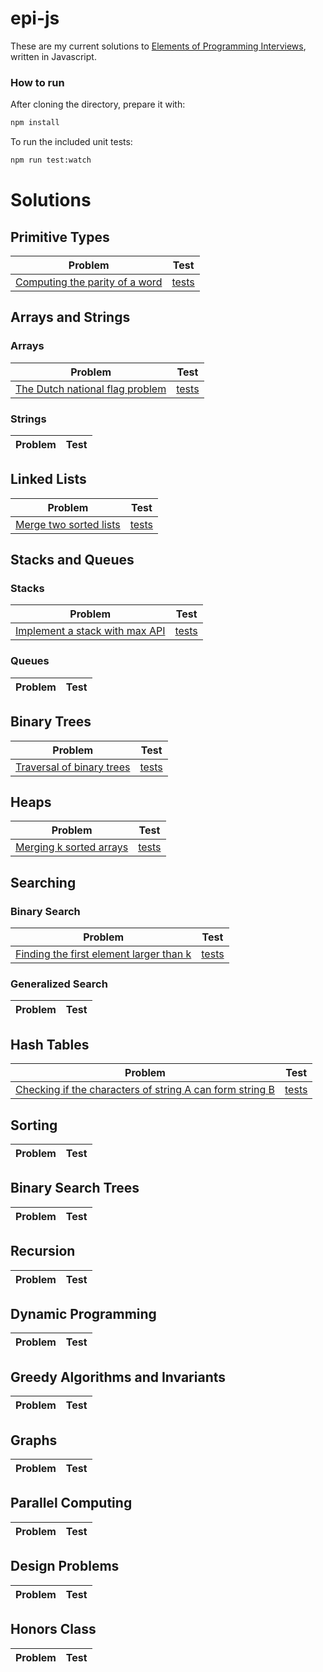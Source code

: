 epi-js
======

These are my current solutions to [Elements of Programming Interviews][1], written in Javascript.

### How to run
After cloning the directory, prepare it with:
```bash
npm install
```

To run the included unit tests:
```bash
npm run test:watch
```

Solutions
=========

Primitive Types
---------------

| Problem                                                                  | Test         |
|--------------------------------------------------------------------------|:------------:|
| [Computing the parity of a word][2]                                      | [tests][3]   |

Arrays and Strings
-----------------

### Arrays

| Problem                                                                  | Test         |
|--------------------------------------------------------------------------|:------------:|
| [The Dutch national flag problem][4]                                     | [tests][5]   |


### Strings

| Problem                                                                  | Test         |
|--------------------------------------------------------------------------|:------------:|


Linked Lists
------------

| Problem                                                                  | Test         |
|--------------------------------------------------------------------------|:------------:|
| [Merge two sorted lists][6]                                              | [tests][7]   |


Stacks and Queues
-----------------

### Stacks

| Problem                                                                  | Test         |
|--------------------------------------------------------------------------|:------------:|
| [Implement a stack with max API][8]                                      | [tests][9]   |


### Queues

| Problem                                                                  | Test         |
|--------------------------------------------------------------------------|:------------:|


Binary Trees
------------

| Problem                                                                  | Test         |
|--------------------------------------------------------------------------|:------------:|
| [Traversal of binary trees][10]                                          | [tests][11]  |

Heaps
-----

| Problem                                                                  | Test         |
|--------------------------------------------------------------------------|:------------:|
| [Merging k sorted arrays][12]                                            | [tests][13]  |

Searching
---------

### Binary Search

| Problem                                                                  | Test         |
|--------------------------------------------------------------------------|:------------:|
| [Finding the first element larger than k][14]                            | [tests][15]  |

### Generalized Search

| Problem                                                                  | Test         |
|--------------------------------------------------------------------------|:------------:|

Hash Tables
-----------

| Problem                                                                  | Test         |
|--------------------------------------------------------------------------|:------------:|
| [Checking if the characters of string A can form string B][16]           | [tests][17]  |

Sorting
-------

| Problem                                                                  | Test         |
|--------------------------------------------------------------------------|:------------:|

Binary Search Trees
-------------------

| Problem                                                                  | Test         |
|--------------------------------------------------------------------------|:------------:|

Recursion
---------

| Problem                                                                  | Test         |
|--------------------------------------------------------------------------|:------------:|

Dynamic Programming
-------------------

| Problem                                                                  | Test         |
|--------------------------------------------------------------------------|:------------:|

Greedy Algorithms and Invariants
--------------------------------

| Problem                                                                  | Test         |
|--------------------------------------------------------------------------|:------------:|

Graphs
------

| Problem                                                                  | Test         |
|--------------------------------------------------------------------------|:------------:|

Parallel Computing
------------------

| Problem                                                                  | Test         |
|--------------------------------------------------------------------------|:------------:|

Design Problems
---------------

| Problem                                                                  | Test         |
|--------------------------------------------------------------------------|:------------:|

Honors Class
------------

| Problem                                                                  | Test         |
|--------------------------------------------------------------------------|:------------:|

[1]:   http://elementsofprogramminginterviews.com
[2]:   src/ch05-ptypes/p05-01.js
[3]:   src/ch05-ptypes/p05-01.spec.js
[4]:   src/ch06-arrays/p06-01.js
[5]:   src/ch06-arrays/p06-01.spec.js
[6]:   src/ch07-linkedLists/p07-01.js
[7]:   src/ch07-linkedLists/p07-01.spec.js
[8]:   src/ch08-stacksAndQueues/p08-01.js
[9]:   src/ch08-stacksAndQueues/p08-01.spec.js
[10]:  src/ch09-bTrees/p09-05.js
[11]:  src/ch09-bTrees/p09-05.spec.js
[12]:  src/ch10-heaps/p10-01.js
[13]:  src/ch10-heaps/p10-01.spec.js
[14]:  src/ch11-searching/p11-02.js
[15]:  src/ch11-searching/p11-02.js
[16]:  src/ch12-hashtables/p12-09.js
[17]:  src/ch12-hashtables/p12-09.spec.js
[18]:  src/ch13-sorting/
[19]:  src/ch13-sorting/
[20]:  src/ch14-bst/
[21]:  src/ch14-bst/
[22]:  src/ch
